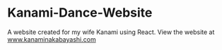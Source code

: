 # Kanami-Dance-Website
A website created for my wife Kanami using React.
View the website at www.kanaminakabayashi.com
